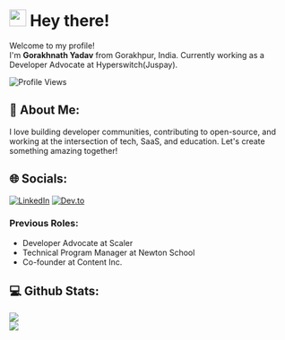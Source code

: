 # <img src="https://slackmojis.com/emojis/781-camera/download" width="30" /> Hey there!

Welcome to my profile!  
I'm **Gorakhnath Yadav** from Gorakhpur, India.
Currently working as a Developer Advocate at Hyperswitch(Juspay).

<p align="left"> 
  <img src="https://komarev.com/ghpvc/?username=gorakhnathy7&color=blueviolet" alt="Profile Views" />
</p>

## 💫 About Me:
I love building developer communities, contributing to open-source, and working at the intersection of tech, SaaS, and education. Let's create something amazing together!

## 🌐 Socials:
[![LinkedIn](https://img.shields.io/badge/LinkedIn-%230077B5.svg?logo=linkedin&logoColor=white)](https://linkedin.com/in/gorakhnathyadav7)
[![Dev.to](https://img.shields.io/badge/Dev.to-%230A0A0A.svg?style=for-the-badge&logo=dev.to&logoColor=white)](https://dev.to/gorakh13)
### Previous Roles:
- Developer Advocate at Scaler  
- Technical Program Manager at Newton School  
- Co-founder at Content Inc.

## 💻 Github Stats:
![](https://github-readme-stats.vercel.app/api?username=gorakhnathy7&theme=dark&hide_border=false&include_all_commits=false&count_private=false)<br/>
![](https://github-readme-streak-stats.herokuapp.com/?user=gorakhnathy7&theme=dark&hide_border=false)<br/>
